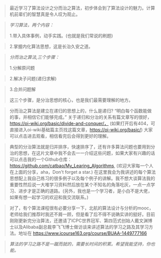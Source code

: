 >最近学习了算法设计之分而治之算法，初步体会到了算法设计的魅力。计算机前辈们的智慧真是令人叹为观止。


>*学习算法，两个内容：*
>
>1.带入具体事例，动手实践。(也就是我们常说的刷题)

>2.掌握内化算法思想，这是长治久安之道。


>*分而治之算法,三个步骤：*
>
>   1.分解原问题

>   2.解决子问题(递归求解)

>   3.合并问题解
>
>这三个步骤，是分治思想的核心，也是我们最需要理解的地方。


>分而治之算法是建立在递归的思想上的，什么是递归? “明白每个函数能做的事，并相信它们能够完成。” 关于递归和分治的关系有篇文章写的很好，https://oi-wiki.org/basic/divide-and-conquer/， (如果打开后有404，可直接进入oi-wiki基础篇主页找这篇文章，https://oi-wiki.org/basic/) 大家可以点击进去观看，相信看完后会得到更好的理解。

>典型的分治算法就是归并排序，快速排序了，还有许多算法问题也要用到分治的思想，在这片文章中我不会去一一介绍这些问题，如果大家有兴趣的话可以点击我的一个Github仓库：https://github.com/catbao/My_Learing_Algorithms, (欢迎大家每一个人在上面的分享，aha，Don't forget a star.) 
>在这里我会为我讲述的每个算法思想配上我自己练习的很多例子以及每个例子的讲解。我不想大谈算法我的重要性然后说一大堆学习资料然后放在某个不知名的角落吃灰，一点一点学习、进步才是正确的道路。(另外，我也是一个学习者，是小白不是大佬，如果有想一起学习的欢迎和我交流联系。)

>对了，有个算法课程很有必要分享一下，北航的算法设计与分析的mooc，老师给我们推荐时我还不屑一顾，但是看了后不得不说确实讲的挺好。目前刚刚更新完分治算法，还邀请了ICPC世界冠军、第四范式创始人戴文渊博士以及Alibaba副总裁李飞飞博士做访谈来讲述算法的学习之路及其学习方法。地址在 https://www.icourse163.org/course/BUAA-1449777166

>*算法的学习之路不是一蹴而就的，需要长时间的积累。希望我能坚持，你也能。*

